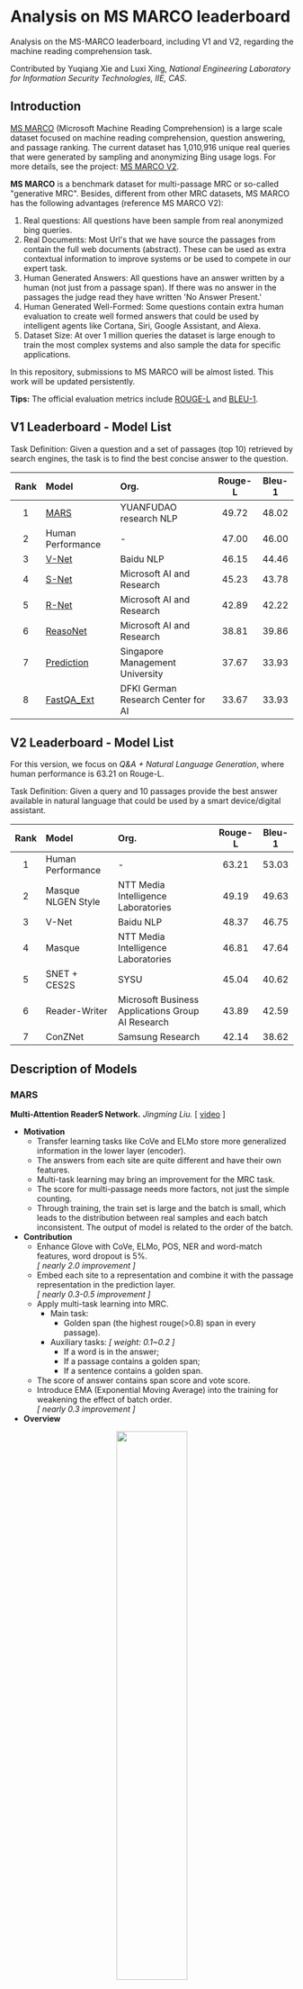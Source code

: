 # Analysis on MS MARCO leaderboard

Analysis on the MS-MARCO leaderboard, including V1 and V2, regarding the machine reading comprehension task.

Contributed by Yuqiang Xie and Luxi Xing, *National Engineering Laboratory for Information Security Technologies, IIE, CAS*.

## Introduction

[MS MARCO](https://arxiv.org/pdf/1611.09268.pdf) (Microsoft Machine Reading Comprehension) is a large scale dataset focused on machine reading comprehension, question answering, and passage ranking. The current dataset has 1,010,916 unique real queries that were generated by sampling and anonymizing Bing usage logs. For more details, see the project: [MS MARCO V2](https://github.com/dfcf93/MSMARCOV2).

**MS MARCO** is a benchmark dataset for multi-passage MRC or so-called "generative MRC". Besides, different from other MRC datasets, MS MARCO has the following advantages (reference MS MARCO V2):

1. Real questions: All questions have been sample from real anonymized bing queries.
2. Real Documents: Most Url's that we have source the passages from contain the full web documents (abstract). These can be used as extra contextual information to improve systems or be used to compete in our expert task.
3. Human Generated Answers: All questions have an answer written by a human (not just from a passage span). If there was no answer in the passages the judge read they have written 'No Answer Present.'
4. Human Generated Well-Formed: Some questions contain extra human evaluation to create well formed answers that could be used by intelligent agents like Cortana, Siri, Google Assistant, and Alexa.
5. Dataset Size: At over 1 million queries the dataset is large enough to train the most complex systems and also sample the data for specific applications.

In this repository, submissions to MS MARCO will be almost listed.  This work will be updated persistently.

**Tips:** The official evaluation metrics include [ROUGE-L](http://aclweb.org/anthology/W04-1013) and [BLEU-1](http://www.anthology.aclweb.org/P/P02/P02-1040.pdf). 

## V1 Leaderboard - Model List

Task Definition: Given a question and a set of passages (top 10) retrieved
by search engines, the task is to find the best concise answer to the question. 

|Rank|Model| Org. | Rouge-L | Bleu-1 | 
|:---:|:----|:-------|:-----:|:-----:|
|1|[MARS](#MARS)| YUANFUDAO research NLP | 49.72| 48.02 | 
|2|Human Performance| -  |47.00| 46.00 |-|
|3|[V-Net](#V-Net)| Baidu NLP | 46.15 | 44.46 |
|4|[S-Net](#S-Net)| Microsoft AI and Research |45.23| 43.78|
|5|[R-Net](#R-Net)| Microsoft AI and Research |42.89| 42.22|
|6|[ReasoNet](#ReasoNet)| Microsoft AI and Research |38.81| 39.86|
|7|[Prediction](#Prediction)| Singapore Management University |37.67| 33.93|
|8|[FastQA_Ext](#FastQA_Ext)| DFKI German Research Center for AI |33.67| 33.93|


## V2 Leaderboard - Model List

For this version, we focus on *Q&A + Natural Language Generation*, where human performance is 63.21 on Rouge-L.

Task Definition: Given a query and 10 passages provide the best answer available in natural language that could be used by a smart device/digital assistant.

|Rank| Model | Org.  | Rouge-L | Bleu-1 |
| :---: | :--- | :--- | :-----: | :---: |
|1| Human Performance    | -   |    63.21   |   53.03  |
|2| Masque NLGEN Style  | NTT Media Intelligence Laboratories |  49.19	 | 49.63 |
|3| V-Net  | Baidu NLP |  48.37	 | 46.75 |
|4| Masque | NTT Media Intelligence Laboratories| 46.81 |47.64 |
|5| SNET + CES2S   | SYSU     |    45.04    |  40.62  |
|6| Reader-Writer   |  Microsoft Business Applications Group AI Research   |    43.89    |    42.59     |
|7| ConZNet |   Samsung Research    |    42.14      | 38.62 |

## Description of Models

### <span id = "MARS">MARS</span>
**Multi-Attention ReaderS Network.** *Jingming Liu.* [ [video](https://v.qq.com/x/page/k06284mr0hk.html) ]
* **Motivation**
    * Transfer learning tasks like CoVe and ELMo store more generalized information in the lower layer (encoder).
    * The answers from each site are quite different and have their own features.
    * Multi-task learning may bring an improvement for the MRC task.
    * The score for multi-passage needs more factors, not just the simple counting.
    * Through training, the train set is large and the batch is small, which leads to the distribution between real samples and each batch inconsistent. The output of model is related to the order of the batch.
* **Contribution**
    * Enhance Glove with CoVe, ELMo, POS, NER and word-match features, word dropout is 5%. <br>*[ nearly 2.0 improvement ]*
    * Embed each site to a representation and combine it with the passage representation in the prediction layer. <br>*[ nearly 0.3-0.5 improvement ]*
    * Apply multi-task learning into MRC. 
        * Main task: 
            * Golden span (the highest rouge(>0.8) span in every passage). 
        * Auxiliary tasks: *[ weight: 0.1~0.2 ]*
            * If a word is in the answer;
            * If a passage contains a golden span;
            * If a sentence contains a golden span.
    * The score of answer contains span score and vote score.
    * Introduce EMA (Exponential Moving Average) into the training for weakening the effect of batch order. <br>*[ nearly 0.3 improvement ]*
* **Overview**

<div align=center>
 <img src="./images/mars.png" height="50%" width="50%" />
</div>


### <span id = "V-Net">V-Net</span>
**Multi-Passage Machine Reading Comprehension with Cross-Passage Answer Verification.** *Yizhong Wang, Kai Liu, Jing Liu, Wei He, Yajuan Lyu, Hua Wu, Sujian Li and Haifeng Wang.*  ACL 2018. [ [pdf](http://aclweb.org/anthology/P18-1178) ]
* **Motivation**
    * The correct answers could occur more frequently in those passages and usually share some commonalities, while incorrect answers are usually different from one another.
* **Contribution**
    * Leverage the answer candidates from different passages to verify the final correct answer and rule out the noisy incorrect answers. 
    * Jointly trained in an end-to-end framework.
* **Overview**

<div align=center>
 <img src="./images/V-Net.png" height="50%" width="50%" />
</div>


### <span id = "S-Net">S-Net</span>
**S-Net: From Answer Extraction to Answer Generation for Machine Reading Comprehension.** *JChuanqi Tan, Furu Wei, Nan Yang, Bowen Du, Weifeng Lv and Ming Zhou.* AAAI 2018. [ [pdf](https://aaai.org/ocs/index.php/AAAI/AAAI18/paper/view/16239/16160) ]
* **Motivation**
    * The extraction based approach is not suitable for MS MARCO.
    * In some examples, the answers need to be synthesized or generated from the question and passage.
* **Contribution**
    * Present an extraction-then-synthesis framework for generated MRC
        * Extracts evidence snippets by matching the question and passage;
        * Generates the answer by synthesizing the question, passage, and evidence snippets.
    * Utilize multi-task learning to help pure answer span prediction.
    * First apply seq2seq model to generate answer with extracted evidence, question and passages.
* **Overview**

    ***The whole extraction-then-synthesis framework:***
<div align=center>
 <img src="./images/S-Net-F.png" height="50%" width="50%" />
</div>
    ***The Evidence Extraction Model:***
<div align=center>
 <img src="./images/S-Net-E.png" height="50%" width="50%" />
</div>
    ***The Answer Synthesis Model:***
<div align=center>
 <img src="./images/S-Net-A.png" height="50%" width="50%" />
</div>

### <span id = "R-Net">R-Net</span>
**Gated Self-Matching Networks for Reading Comprehension and Question Answering.** *Wenhui Wang and Nan Yang and Furu Wei and Baobao Chang and Ming Zhou.* ACL 2017. [ [pdf](http://aclweb.org/anthology/P17-1018) , [new](https://www.microsoft.com/en-us/research/wp-content/uploads/2017/05/r-net.pdf) ]



### <span id = "ReasoNet">ReasoNet</span>
**ReasoNet: Learning to Stop Reading in Machine Comprehension.** *Yelong Shen, Po-Sen Huang, Jianfeng Gao, and Weizhu Chen.* KDD 2017. [ [pdf](https://arxiv.org/pdf/1609.05284.pdf) ]



### <span id = "Prediction">Prediction</span>
**Machine Comprehension Using Match-LSTM and Answer Pointer.** *Shuohang Wang, and Jing Jiang.* ICLR 2017(under review). [ [pdf](https://arxiv.org/pdf/1608.07905.pdf) ]



### <span id = "FastQA_Ext">FastQA_Ext</span>
**Making Neural QA as Simple as Possible but not Simpler.** *Dirk Weissenborn and Georg Wiese and Laura Seiffe.* CoNLL 2017. [ [pdf](https://arxiv.org/pdf/1703.04816.pdf) ]




